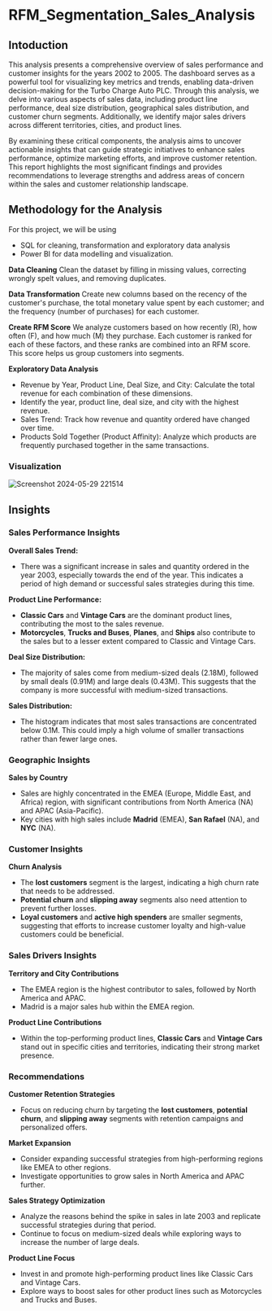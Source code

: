 # RFM_Segmentation_Sales_Analysis

## Intoduction
This analysis presents a comprehensive overview of sales performance and customer insights for the years 2002 to 2005. The dashboard serves as a powerful tool for visualizing key metrics and trends, enabling data-driven decision-making for the Turbo Charge Auto PLC. Through this analysis, we delve into various aspects of sales data, including product line performance, deal size distribution, geographical sales distribution, and customer churn segments. Additionally, we identify major sales drivers across different territories, cities, and product lines.

By examining these critical components, the analysis aims to uncover actionable insights that can guide strategic initiatives to enhance sales performance, optimize marketing efforts, and improve customer retention. This report highlights the most significant findings and provides recommendations to leverage strengths and address areas of concern within the sales and customer relationship landscape.

## Methodology for the Analysis
For this project, we will be using 
  - SQL for cleaning, transformation and exploratory data analysis
  - Power BI for data modelling and visualization.

**Data Cleaning**
Clean the dataset by filling in missing values, correcting wrongly spelt values, and removing duplicates.

**Data Transformation**
Create new columns based on the recency of the customer's purchase, the total monetary value spent by each customer; and the frequency (number of purchases) for each customer.

**Create RFM Score**
We analyze customers based on how recently (R), how often (F), and how much (M) they purchase. Each customer is ranked for each of these factors, and these ranks are combined into an RFM score. This score helps us group customers into segments.

**Exploratory Data Analysis**
   - Revenue by Year, Product Line, Deal Size, and City: Calculate the total revenue for each combination of these dimensions.
   - Identify the year, product line, deal size, and city with the highest revenue.
   - Sales Trend: Track how revenue and quantity ordered have changed over time.
   - Products Sold Together (Product Affinity): Analyze which products are frequently purchased together in the same transactions.

### Visualization
![Screenshot 2024-05-29 221514](https://github.com/EricOkoe/World_Layoffs_Analysis_MYSQL/assets/80605648/da6f9560-19fe-4cc3-b1de-2b44d1d3196b)

## Insights

### Sales Performance Insights

**Overall Sales Trend:**
   - There was a significant increase in sales and quantity ordered in the year 2003, especially towards the end of the year. This indicates a period of high demand or successful sales strategies during this time.

**Product Line Performance:**
   - **Classic Cars** and **Vintage Cars** are the dominant product lines, contributing the most to the sales revenue.
   - **Motorcycles**, **Trucks and Buses**, **Planes**, and **Ships** also contribute to the sales but to a lesser extent compared to Classic and Vintage Cars.

**Deal Size Distribution:**
   - The majority of sales come from medium-sized deals (2.18M), followed by small deals (0.91M) and large deals (0.43M). This suggests that the company is more successful with medium-sized transactions.

**Sales Distribution:**
   - The histogram indicates that most sales transactions are concentrated below 0.1M. This could imply a high volume of smaller transactions rather than fewer large ones.

### Geographic Insights

**Sales by Country**
   - Sales are highly concentrated in the EMEA (Europe, Middle East, and Africa) region, with significant contributions from North America (NA) and APAC (Asia-Pacific).
   - Key cities with high sales include **Madrid** (EMEA), **San Rafael** (NA), and **NYC** (NA).

### Customer Insights

**Churn Analysis**
   - The **lost customers** segment is the largest, indicating a high churn rate that needs to be addressed.
   - **Potential churn** and **slipping away** segments also need attention to prevent further losses.
   - **Loyal customers** and **active high spenders** are smaller segments, suggesting that efforts to increase customer loyalty and high-value customers could be beneficial.

### Sales Drivers Insights

**Territory and City Contributions**
   - The EMEA region is the highest contributor to sales, followed by North America and APAC.
   - Madrid is a major sales hub within the EMEA region.

**Product Line Contributions**
   - Within the top-performing product lines, **Classic Cars** and **Vintage Cars** stand out in specific cities and territories, indicating their strong market presence.

### Recommendations

**Customer Retention Strategies**
   - Focus on reducing churn by targeting the **lost customers**, **potential churn**, and **slipping away** segments with retention campaigns and personalized offers.

**Market Expansion**
   - Consider expanding successful strategies from high-performing regions like EMEA to other regions.
   - Investigate opportunities to grow sales in North America and APAC further.

**Sales Strategy Optimization**
   - Analyze the reasons behind the spike in sales in late 2003 and replicate successful strategies during that period.
   - Continue to focus on medium-sized deals while exploring ways to increase the number of large deals.

**Product Line Focus**
   - Invest in and promote high-performing product lines like Classic Cars and Vintage Cars.
   - Explore ways to boost sales for other product lines such as Motorcycles and Trucks and Buses.
